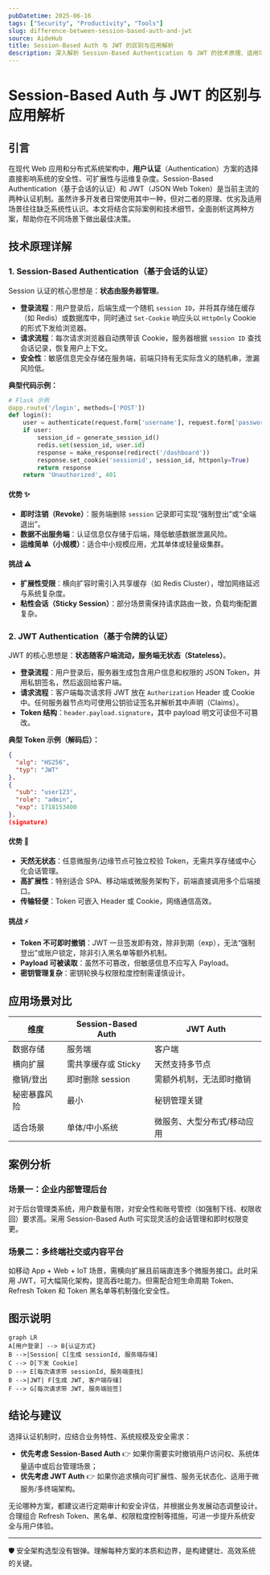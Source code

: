 ```yaml
---
pubDatetime: 2025-06-16
tags: ["Security", "Productivity", "Tools"]
slug: difference-between-session-based-auth-and-jwt
source: AideHub
title: Session-Based Auth 与 JWT 的区别与应用解析
description: 深入解析 Session-Based Authentication 与 JWT 的技术原理、适用场景、优势与挑战，帮助中高级开发者在实际系统架构中做出明智选择。
---
```


# Session-Based Auth 与 JWT 的区别与应用解析

## 引言

在现代 Web 应用和分布式系统架构中，**用户认证**（Authentication）方案的选择直接影响系统的安全性、可扩展性与运维复杂度。Session-Based Authentication（基于会话的认证）和 JWT（JSON Web Token）是当前主流的两种认证机制。虽然许多开发者日常使用其中一种，但对二者的原理、优劣及适用场景往往缺乏系统性认识。本文将结合实际案例和技术细节，全面剖析这两种方案，帮助你在不同场景下做出最佳决策。

## 技术原理详解

### 1. Session-Based Authentication（基于会话的认证）

Session 认证的核心思想是：**状态由服务器管理**。

- **登录流程**：用户登录后，后端生成一个随机 `session ID`，并将其存储在缓存（如 Redis）或数据库中，同时通过 `Set-Cookie` 响应头以 `HttpOnly` Cookie 的形式下发给浏览器。
- **请求流程**：每次请求浏览器自动携带该 Cookie，服务器根据 `session ID` 查找会话记录，恢复用户上下文。
- **安全性**：敏感信息完全存储在服务端，前端只持有无实际含义的随机串，泄漏风险低。

**典型代码示例：**

```python
# Flask 示例
@app.route('/login', methods=['POST'])
def login():
    user = authenticate(request.form['username'], request.form['password'])
    if user:
        session_id = generate_session_id()
        redis.set(session_id, user.id)
        response = make_response(redirect('/dashboard'))
        response.set_cookie('sessionid', session_id, httponly=True)
        return response
    return 'Unauthorized', 401
```

#### 优势 ✨

- **即时注销（Revoke）**：服务端删除 `session` 记录即可实现“强制登出”或“全端退出”。
- **数据不出服务端**：认证信息仅存储于后端，降低敏感数据泄漏风险。
- **运维简单（小规模）**：适合中小规模应用，尤其单体或轻量级集群。

#### 挑战 ⚠️

- **扩展性受限**：横向扩容时需引入共享缓存（如 Redis Cluster），增加网络延迟与系统复杂度。
- **粘性会话（Sticky Session）**：部分场景需保持请求路由一致，负载均衡配置复杂。

### 2. JWT Authentication（基于令牌的认证）

JWT 的核心思想是：**状态随客户端流动，服务端无状态（Stateless）**。

- **登录流程**：用户登录后，服务器生成包含用户信息和权限的 JSON Token，并用私钥签名，然后返回给客户端。
- **请求流程**：客户端每次请求将 JWT 放在 `Authorization` Header 或 Cookie 中。任何服务器节点均可使用公钥验证签名并解析其中声明（Claims）。
- **Token 结构**：`header.payload.signature`，其中 payload 明文可读但不可篡改。

**典型 Token 示例（解码后）：**

```json
{
  "alg": "HS256",
  "typ": "JWT"
}.
{
  "sub": "user123",
  "role": "admin",
  "exp": 1718153400
}.
(signature)
```

#### 优势 🚀

- **天然无状态**：任意微服务/边缘节点可独立校验 Token，无需共享存储或中心化会话管理。
- **高扩展性**：特别适合 SPA、移动端或微服务架构下，前端直接调用多个后端接口。
- **传输轻便**：Token 可嵌入 Header 或 Cookie，网络通信高效。

#### 挑战 ⚡

- **Token 不可即时撤销**：JWT 一旦签发即有效，除非到期（exp），无法“强制登出”或账户锁定，除非引入黑名单等额外机制。
- **Payload 可被读取**：虽然不可篡改，但敏感信息不应写入 Payload。
- **密钥管理复杂**：密钥轮换与权限粒度控制需谨慎设计。

## 应用场景对比

| 维度         | Session-Based Auth  | JWT Auth                    |
| ------------ | ------------------- | --------------------------- |
| 数据存储     | 服务端              | 客户端                      |
| 横向扩展     | 需共享缓存或 Sticky | 天然支持多节点              |
| 撤销/登出    | 即时删除 session    | 需额外机制，无法即时撤销    |
| 秘密暴露风险 | 最小                | 秘钥管理关键                |
| 适合场景     | 单体/中小系统       | 微服务、大型分布式/移动应用 |

## 案例分析

### 场景一：企业内部管理后台

对于后台管理类系统，用户数量有限，对安全性和账号管控（如强制下线、权限收回）要求高。采用 Session-Based Auth 可实现灵活的会话管理和即时权限变更。

### 场景二：多终端社交或内容平台

如移动 App + Web + IoT 场景，需横向扩展且前端直连多个微服务接口。此时采用 JWT，可大幅简化架构，提高吞吐能力。但需配合短生命周期 Token、Refresh Token 和 Token 黑名单等机制强化安全性。

## 图示说明

```mermaid
graph LR
A[用户登录] --> B{认证方式}
B -->|Session| C[生成 sessionId, 服务端存储]
C --> D[下发 Cookie]
D --> E[每次请求带 sessionId, 服务端查找]
B -->|JWT| F[生成 JWT, 客户端存储]
F --> G[每次请求带 JWT, 服务端验签]
```

## 结论与建议

选择认证机制时，应结合业务特性、系统规模及安全需求：

- **优先考虑 Session-Based Auth** 👉 如果你需要实时撤销用户访问权、系统体量适中或后台管理场景；
- **优先考虑 JWT Auth** 👉 如果你追求横向可扩展性、服务无状态化、适用于微服务/多终端架构。

无论哪种方案，都建议进行定期审计和安全评估，并根据业务发展动态调整设计。合理组合 Refresh Token、黑名单、权限粒度控制等措施，可进一步提升系统安全与用户体验。

---

🛡️ 安全架构选型没有银弹。理解每种方案的本质和边界，是构建健壮、高效系统的关键。
